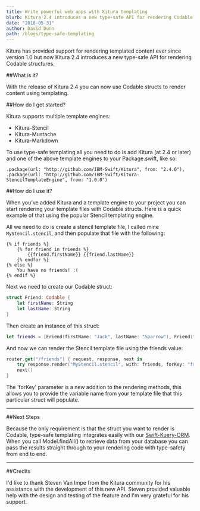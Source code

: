 ```yaml
---
title: Write powerful web apps with Kitura templating
blurb: Kitura 2.4 introduces a new type-safe API for rendering Codable structures
date: "2018-05-31"
author: David Dunn
path: /blogs/type-safe-templating
---
```


Kitura has provided support for rendering templated content ever since version 1.0 but now Kitura 2.4 introduces a new type-safe API for rendering Codable structures.

##What is it?

With the release of Kitura 2.4 you can now use Codable structs to render content using templating.

##How do I get started?

Kitura supports multiple template engines:

- Kitura-Stencil
- Kitura-Mustache
- Kitura-Markdown

To use type-safe templating all you need to do is add Kitura (at 2.4 or later) and one of the above template engines to your Package.swift, like so:

```
.package(url: "http://github.com/IBM-Swift/Kitura", from: "2.4.0"),
.package(url: "http://github.com/IBM-Swift/Kitura-StencilTemplateEngine", from: "1.0.0")
```

##How do I use it?

When you've added Kitura and a template engine to your project you can start rendering your template files with Codable structs. Here is a quick example of that using the popular Stencil templating engine.

All we need to do is create a stencil template file, I called mine `MyStencil.stencil`, and then populate that file with the following:

```
{% if friends %}
    {% for friend in friends %}
        {{friend.firstName}} {{friend.lastName}}
    {% endfor %}
{% else %}
    You have no friends! :(
{% endif %}
```

Next we need to create our Codable struct:

```swift
struct Friend: Codable {
    let firstName: String
    let lastName: String
}
```

Then create an instance of this struct:

```swift
let friends = [Friend(firstName: "Jack", lastName: "Sparrow"), Friend(firstName: "Captain", lastName: "America")]
```

And now we can render the Stencil template file using the friends value:

```swift
router.get("/friends") { request, response, next in
    try response.render("MyStencil.stencil", with: friends, forKey: "friends")
    next()
}
```

The 'forKey' parameter is a new addition to the rendering methods, this allows you to provide the variable name from your template file that this particular struct will populate.

---

##Next Steps

Because the only requirement is that the struct you want to render is Codable, type-safe templating integrates easily with our [Swift-Kuery-ORM](https://github.com/IBM-Swift/Swift-Kuery-ORM). When you call Model.findAll() to retrieve data from your database you can pass the results straight through to your rendering code with type-safety from end to end.

---

##Credits

I'd like to thank Steven Van Impe from the Kitura community for his assistance with the development of this new API. Steven provided valuable help with the design and testing of the feature and I'm very grateful for his support.
